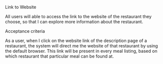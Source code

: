 Link to Website

All users will able to access the link to the website of the restaurant they choose, so that I can explore more information about the restaurant.

Acceptance criteria

As a user, when I click on the website link of the description page of a restaurant, the system will direct me the website of that restaurant by using the default browser. This link will be present in every meal listing, based on which restaurant that particular meal can be found at.
